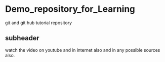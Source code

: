 # Demo_repository_for_Learning
git and git hub tutorial repository
 ## subheader

watch the video on youtube and in internet also and in any possible sources also.